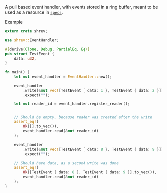 A pull based event handler, with events stored in a ring buffer,
 meant to be used as a resource in [`specs`](specs).
 
[specs]: https://github.com/slide-rs/specs

Example

```rust
extern crate shrev;

use shrev::EventHandler;

#[derive(Clone, Debug, PartialEq, Eq)]
pub struct TestEvent {
    data: u32,
}

fn main() {
    let mut event_handler = EventHandler::new();

    event_handler
        .write(&mut vec![TestEvent { data: 1 }, TestEvent { data: 2 }])
        .expect("");

    let mut reader_id = event_handler.register_reader();


    // Should be empty, because reader was created after the write
    assert_eq!(
        Ok([].to_vec()),
        event_handler.read(&mut reader_id)
    );

    event_handler
        .write(&mut vec![TestEvent { data: 8 }, TestEvent { data: 9 }])
        .expect("");

    // Should have data, as a second write was done
    assert_eq!(
        Ok([TestEvent { data: 8 }, TestEvent { data: 9 }].to_vec()),
        event_handler.read(&mut reader_id)
    );
}
```